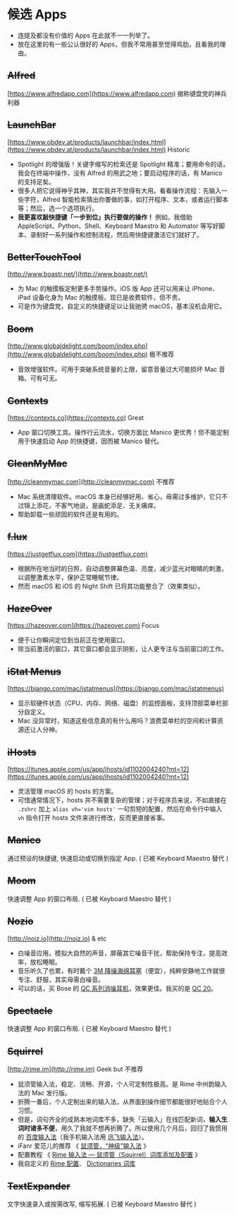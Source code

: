 # 候选 Apps

* 连提及都没有价值的 Apps 在此就不一一列举了。
* 放在这里的有一些公认很好的 Apps，但我不常用甚至觉得鸡肋，且看我的理由。

## ~~Alfred~~

[https://www.alfredapp.com](https://www.alfredapp.com) 据称键盘党的神兵利器

## ~~LaunchBar~~

[https://www.obdev.at/products/launchbar/index.html](https://www.obdev.at/products/launchbar/index.html) Historic

* Spotlight 的增强版！关键字缩写的检索还是 Spotlight 精准；要用命令的话，我会在终端中操作，没有 Alfred 的用武之地；要启动程序的话，有 Manico 的支持足矣。
* 很多人把它说得神乎其神，其实我并不觉得有大用。看看操作流程：先输入一些字符，Alfred 智能检索猜出你要做的事，如打开程序、文本，或者运行脚本等；然后，选一个选项执行。
* **我更喜欢敲快捷键「一步到位」执行要做的操作！** 例如，我借助 AppleScript、Python、Shell、Keyboard Maestro 和 Automator 等写好脚本、录制好一系列操作和控制流程，然后用快捷键激活它们就好了。

## ~~BetterTouchTool~~

[http://www.boastr.net/](http://www.boastr.net/)

* 为 Mac 的触摸板定制更多手势操作。iOS 版 App 还可以用来让 iPhone、iPad 设备化身为 Mac 的触摸板。现已是收费软件，但不贵。
* 可是作为键盘党，自定义的快捷键足以让我驰骋 macOS，基本没机会用它。

## ~~Boom~~

[http://www.globaldelight.com/boom/index.php](http://www.globaldelight.com/boom/index.php) 极不推荐

* 音效增强软件。可用于突破系统音量的上限，留意音量过大可能损坏 Mac 音箱。可有可无。

## ~~Contexts~~

[https://contexts.co](https://contexts.co) Great

* App 窗口切换工具。操作行云流水，切换方面比 Manico 更优秀！但不能定制用于快速启动 App 的快捷键，因而被 Manico 替代。

## ~~CleanMyMac~~

[http://cleanmymac.com](http://cleanmymac.com) 不推荐

* Mac 系统清理软件。macOS 本身已经够好用、省心，毋需过多维护，它只不过锦上添花，不客气地说，是画蛇添足、无关痛痒。
* 帮助卸载一些顽固的软件还是有用的。

## ~~f.lux~~

[https://justgetflux.com](https://justgetflux.com)

* 根据所在地当时的日照，自动调整屏幕色温、亮度，减少蓝光对眼睛的刺激，以调整激素水平，保护正常睡眠节律。
* 然而 macOS 和 iOS 的 Night Shift 已将其功能整合了（效果类似）。

## ~~HazeOver~~

[https://hazeover.com](https://hazeover.com) Focus

* 便于让你瞬间定位到当前正在使用窗口。
* 除当前激活的窗口，其它窗口都会显示阴影，让人更专注与当前窗口的工作。

## ~~iStat Menus~~

[https://bjango.com/mac/istatmenus](https://bjango.com/mac/istatmenus)

* 显示软硬件状态（CPU、内存、网络、磁盘）的监控面板，支持顶部菜单栏部分自定义。
* Mac 没异常时，知道这些信息真的有什么用吗？浪费菜单栏的空间和计算资源还让人分神。

## ~~iHosts~~

[https://itunes.apple.com/us/app/ihosts/id1102004240?mt=12](https://itunes.apple.com/us/app/ihosts/id1102004240?mt=12)

* 灵活管理 macOS 的 hosts 的方案。
* 可惜通常情况下，hosts 并不需要复杂的管理；对于程序员来说，不如直接在 `.zshrc` 加上 `alias vh='vim hosts'` 一句剪短的配置，然后在命令行中输入 `vh` 指令打开 hosts 文件来进行修改，反而更直接省事。

## ~~Manico~~

通过预设的快捷键, 快速启动或切换到指定 App. \( 已被 Keyboard Maestro 替代 \)

## ~~Moom~~

快速调整 App 的窗口布局. \( 已被 Keyboard Maestro 替代 \)

## ~~Nozio~~

[http://noiz.io](http://noiz.io) & etc

* 白噪音应用。模拟大自然的声音，屏蔽其它噪音干扰，帮助保持专注，提高效率，放松睡眠。
* 音乐听久了也累，有时戴个 [3M 降噪海绵耳塞](http://item.jd.com/10277731026.html)（便宜），纯粹安静地工作就很专注、舒服，其实毋需白噪音。
* 可以的话，买 Bose 的 [QC 系列消噪耳机](https://www.bose.cn/zh_cn/products/headphones/noise_cancelling_headphones.html)，效果更佳。我买的是 [QC 20](https://www.bose.cn/zh_cn/products/headphones/earphones/quietcomfort-20i-acoustic-noise-cancelling-headphones.html#v=qc20_apple_black)。

## ~~Spectacle~~

快速调整 App 的窗口布局. \( 已被 Keyboard Maestro 替代 \)

## ~~Squirrel~~

[http://rime.im](http://rime.im) Geek but 不推荐

* 鼠须管输入法，稳定、流畅、开源，个人可定制性极高。是 Rime 中州韵输入法的 Mac 发行版。
* 折腾一番后，个人定制出来的输入法，从界面到操作细节都能很好地贴合个人习惯。
* 但是，词句齐全的成熟本地词库不多，缺失「云输入」在线匹配新词，**输入生词时诸多不便**，用久了我就不想再折腾了。所以使用几个月后，回归了我惯用的 [百度输入法](https://shurufa.baidu.com/)（我手机输入法用 [讯飞输入法](http://ime.voicecloud.cn/)）。
* iFanr 爱范儿的推荐 《 [鼠须管，“神级”输入法](http://www.ifanr.com/156409) 》
* 配置教程 《 [Rime 输入法 — 鼠须管（Squirrel）词库添加及配置](http://www.jianshu.com/p/cffc0ea094a7) 》
* 我自定义的 [Rime 配置](https://github.com/IceHe/Rime)、 [Dictionaries 词库](https://github.com/IceHe/dictionaries)

## ~~TextExpander~~

文字快速录入或按需改写, 缩写拓展. \( 已被 Keyboard Maestro 替代 \)

